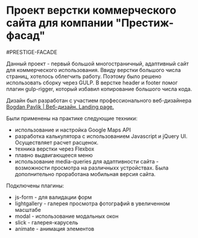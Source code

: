# Проект верстки коммерческого сайта для компании "Престиж-фасад"

#PRESTIGE-FACADE

Данный проект - первый большой многостраничный, адаптивный сайт для коммерческого использования.
Ввиду верстки большого числа страниц, хотелось облегчить работу. Поэтому было решено использовать сборку через GULP. В верстке header и footer помог плагин gulp-rigger, который избавил копирование большого числа кода.

Дизайн был разработан с участием профессионального веб-дизайнера <a href="https://vk.com/bp.design">Bogdan Pavlik | Веб-дизайн. Landing page.</a>

Были применены на практике следующие техники:

* использование и настройка Google Maps API
* разработка калькулятора с использованием Javascript и jQuery UI. Осуществляет расчет расценок.
* техника верстки через Flexbox
* плавно выдвигающееся меню
* использование media-queries для адаптивности сайта - возможности просмотра на различныхх устройствах.
Была дополнительно проработана мобильная версия сайта.

Подключены плагины:

* js-form - для валидации форм
* lightgallery - галерея просмотра фотографий в увеличенном масштабе
* modal - использование модальных окон
* slick - галерея-карусель
* animate - анимация элементов

